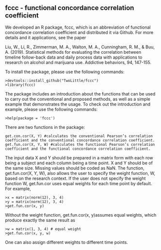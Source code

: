## fccc - functional concordance correlation coefficient

  We developed an R package, fccc, which is an abbreviation of functional concordance correlation coefficient and distributed it via Github. For more details and it applications, see the paper 
  
Liu, W., Li, R., Zimmerman, M. A., Walton, M. A., Cunningham, R. M., & Buu, A. (2019). Statistical methods for evaluating the correlation between timeline follow-back data and daily process data with applications to research on alcohol and marijuana use. Addictive behaviors, 94, 147-155.
  
To install the package, please use the following commands:
  
    >devtools::install_github("TwoLittle/fccc")
    >library(fccc)
The package includes an introduction about the functions that can be used to carry out the conventional and proposed methods, as well as a simple example that demonstrates the usage. To check out the introduction and example, please use the following commands:

    >help(package = 'fccc')
There are two functions in the package:

    get.con.cor(X, Y) #calculates the conventional Pearson’s correlation coefficient and the conventional concordance correlation coefficient.
    get.fun.cor(X, Y, W) #calculates the functional Pearson’s correlation coefficient and the functional concordance correlation coefficient.
    
The input data X and Y should be prepared in a matrix form with each row being a subject and each column being a time point. X and Y should be of the same size. Missing values should be coded as NaN. 
        The function, get.fun.cor(X, Y, W), also allows the user to specify the weight function, W, based on the research context. If the user does not specify the weight function W, get.fun.cor uses equal weights for each time point by default. For example, 
        
    >x = matrix(norm(12), 3, 4)
    >y = matrix(norm(12), 3, 4)
    >get.fun.cor(x, y)
  
Without the weight function, get.fun.cor(x, y)assumes equal weights, which produce exactly the same result as

    >w = matrix(1, 3, 4) # equal weight
    >get.fun.cor(x, y, w)
One can also assign different weights to different time points.
